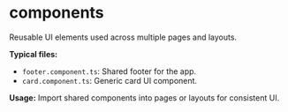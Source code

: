 # components

Reusable UI elements used across multiple pages and layouts.

**Typical files:**
- `footer.component.ts`: Shared footer for the app.
- `card.component.ts`: Generic card UI component.

**Usage:**
Import shared components into pages or layouts for consistent UI.
